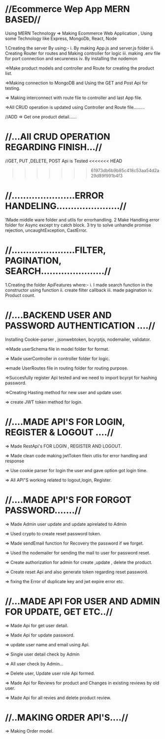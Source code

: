 //Ecommerce Wep App MERN BASED//
===

Using MERN Technology => Making Ecommerce Web Application , Using some Technology like Express, MongoDb, React, Node

1.Creating the server By using:-
i. By making App.js and server.js folder
ii. Creating Router for routes and Making controller for logic
iii. making .env file for port connection and secureness
iv. By installing the nodemon 


=>Make product models and controller and Route for creating the product list.

=>Making connection to MongoDB and Using the GET and Post Api for testing.

=> Making interconnect with route file to controller and last App file.


=>All CRUD operation is updated using Controller and Route file.........

//ADD => Get one product detail......

//...All CRUD OPERATION REGARDING FINISH...//
===
//GET, PUT ,DELETE, POST Api is Tested
<<<<<<< HEAD
>>>>>>> 61973db6b9b85c418c53aa54d2a29d89f991b4f3


//......................ERROR HANDELING......................//
=======
1Made middle ware folder and utlis for errorhandling. 
2 Make Handling error folder for Async except try catch block.
3 try to solve unhandle promise rejection, uncaughtException, CastError.  


//......................FILTER, PAGINATION, SEARCH......................//
=======

1.Creating the folder ApiFeatures where:-
i. I made search function in the constructor using function
ii. create filter callback
iii. made pagination
iv. Product count.



//....BACKEND USER AND PASSWORD AUTHENTICATION ....//
=======

Installing Cookie-parser , jsonwebtoken, bcyrptjs, nodemailer, validator.

=>Made  userSchema file in model folder for format.

=> Made userController in controller folder for logic.

=>made UserRoutes file in routing folder for routing purpose.

=>Succesfully register Api tested and we need to import bcyrpt for hashing password.

=>Creating Hasting method for new user and update user.

=> create JWT token method for login. 



//....MADE API'S FOR LOGIN, REGISTER & LOGOUT ....//
========

=> Made RestApi's FOR LOGIN , REGISTER AND LOGOUT.

=> Made clean code making jwtToken filein utlis for error handling and response

=> Use cookie parser for login the user and gave option got login time.

=> All API"S working related to logout,login, Register.



//....MADE API'S FOR FORGOT PASSWORD.......//
======

=> Made Admin user update and update apirelated to Admin

=> Used crypto to create reset password token.

=> Made sendEmail function for Recovery the password if we forget.

=> Used the nodemailer for sending the mail to user for password reset.

=> Create authorization for admin for create ,update , delete the product.
 
=> Create reset Api and also generate token regarding reset password.

=> fixing the Error of duplicate key and jwt expire error etc.


//...MADE API FOR USER AND ADMIN FOR UPDATE, GET ETC..//
======
=> Made Api for get user detail.

=> Made Api for update password.

=> update user name and email using Api.

=> Single user detail check by Admin

=> All user check by Admin...

=> Delete user, Update user role Api formed.

=> Made Api for Reviews for product and Changes in existing reviews by old user.

=> Made Api for all revies and delete product review.


//..MAKING ORDER API'S....//
=======
=> Making Order model.

